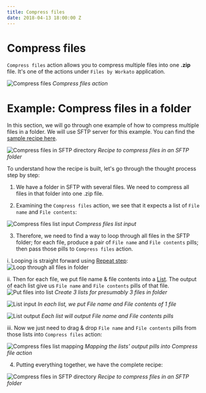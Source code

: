 ```yaml
---
title: Compress files
date: 2018-04-13 18:00:00 Z
---
```


# Compress files

`Compress files` action allows you to compress multiple files into one **.zip** file. It's one of the actions under `Files by Workato` application.

![Compress files](/assets/images/features/files-and-attachments/compress-files-action.png)
*Compress files action*

# Example: Compress files in a folder
In this section, we will go through one example of how to compress multiple files in a folder. We will use SFTP server for this example. You can find the [sample recipe here](https://www.workato.com/recipes/680470-compress-files-in-a-directory-on-sftp#recipe).

![Compress files in SFTP directory](/assets/images/features/files-and-attachments/compress-files-static-list-recipe.png)
*Recipe to compress files in an SFTP folder*

To understand how the recipe is built, let's go through the thought process step by step:
1) We have a folder in SFTP with several files. We need to compress all files in that folder into one .zip file.

2) Examining the `Compress files` action, we see that it expects a list of `File name` and `File contents`:

![Compress files list input](/assets/images/features/files-and-attachments/compress-files-static-list-input.png)
*Compress files list input*

3) Therefore, we need to find a way to loop through all files in the SFTP folder; for each file, produce a pair of `File name` and `File contents` pills; then pass those pills to `Compress files` action.

i. Looping is straight forward using [Repeat step](https://docs.workato.com/recipes/steps.html#repeat-step):
![Loop through all files in folder](/assets/images/features/files-and-attachments/list-files-then-loop.png)

ii. Then for each file, we put file name & file contents into a  [List](https://docs.workato.com/features/list-management.html). The output of each list give us `File name` and `File contents` pills of that file.
![Put files into list](/assets/images/features/files-and-attachments/put-files-into-list.png)
*Create 3 lists for presumably 3 files in folder*

![List input](/assets/images/features/files-and-attachments/loop-files-list-input.png)
*In each list, we put File name and File contents of 1 file*

![List output](/assets/images/features/files-and-attachments/loop-files-list-output.png)
*Each list will output File name and File contents pills*

iii. Now we just need to drag & drop `File name` and `File contents` pills from those lists into `Compress files` action:

![Compress files list mapping](/assets/images/features/files-and-attachments/compress-files-static-list-mapping.gif)
*Mapping the lists' output pills into Compress file action*

4) Putting everything together, we have the complete recipe:

![Compress files in SFTP directory](/assets/images/features/files-and-attachments/compress-files-static-list-recipe.png)
*Recipe to compress files in an SFTP folder*
